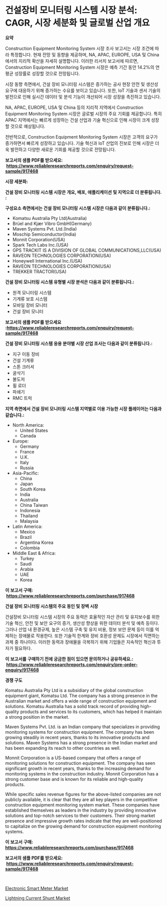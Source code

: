 <p><h1>건설장비 모니터링 시스템 시장 분석: CAGR, 시장 세분화 및 글로벌 산업 개요</h1></p><p><strong>요약</strong></p>
<p><p>Construction Equipment Monitoring System 시장 조사 보고서는 시장 조건에 따라 특정합니다. 현재 전망 및 동향을 제공하며, NA, APAC, EUROPE, USA 및 China에서의 지리적 확산을 자세히 설명합니다. 이러한 리서치 보고서에 따르면, Construction Equipment Monitoring System 시장은 예측 기간 동안 14.2%의 연평균 성장률로 성장할 것으로 전망됩니다.</p><p>시장 동향 측면에서, 건설 장비 모니터링 시스템은 증가하는 공사 현장 안전 및 생산성 요구에 대응하기 위해 증가하는 수요를 보이고 있습니다. 또한, IoT 기술과 센서 기술의 발전으로 인해 실시간 데이터 및 분석 기능이 개선되어 시장 성장을 촉진하고 있습니다.</p><p>NA, APAC, EUROPE, USA 및 China 등의 지리적 지역에서 Construction Equipment Monitoring System 시장은 글로벌 시장의 주요 기회를 제공합니다. 특히 APAC 지역에서는 빠르게 성장하는 건설 산업과 기술 혁신으로 인해 시장이 크게 성장할 것으로 예상됩니다.</p><p>전반적으로, Construction Equipment Monitoring System 시장은 고객의 요구가 증가하면서 빠르게 성장하고 있습니다. 기술 혁신과 IoT 산업의 진보로 인해 시장은 더욱 발전하고 다양한 새로운 기회를 제공할 것으로 전망됩니다.</p></p>
<p><strong>보고서의 샘플 PDF를 받으세요: &nbsp;<a href="https://www.reliableresearchreports.com/enquiry/request-sample/917468">https://www.reliableresearchreports.com/enquiry/request-sample/917468</a></strong></p>
<p><strong>시장 세분화:</strong></p>
<p><strong> 건설 장비 모니터링 시스템 시장은 개요, 배포, 애플리케이션 및 지역으로 더 분류됩니다. :</strong></p>
<p><strong>구성요소 측면에서는 건설 장비 모니터링 시스템 시장은 다음과 같이 분류됩니다.:</strong></p>
<p><ul><li>Komatsu Australia Pty Ltd(Australia)</li><li>Brüel and Kjær Vibro GmbH(Germany)</li><li>Maven Systems Pvt. Ltd.(India)</li><li>Moschip Semiconductor(India)</li><li>Monnit Corporation(USA)</li><li>Spark Tech Labs Inc.(USA)</li><li>GPS TRACKIT IS A DIVISION OF GLOBAL COMMUNICATIONS,LLC(USA)</li><li>RAVEON TECHNOLOGIES CORPORATION(USA)</li><li>Honeywell International Inc.(USA)</li><li>RAVEON TECHNOLOGIES CORPORATION(USA)</li><li>TREKKER TRACTOR(USA)</li></ul></p>
<p><strong> 건설 장비 모니터링 시스템 유형별 시장 분석은 다음과 같이 분류됩니다.:</strong></p>
<p><ul><li>원격 모니터링 시스템</li><li>기계류 보호 시스템</li><li>모바일 장비 모니터</li><li>건설 장비 모니터</li></ul></p>
<p><strong>보고서의 샘플 PDF를 받으세요 :<a href="https://www.reliableresearchreports.com/enquiry/request-sample/917468">https://www.reliableresearchreports.com/enquiry/request-sample/917468</a></strong></p>
<p><strong> 건설 장비 모니터링 시스템 응용 분야별 시장 산업 조사는 다음과 같이 분류됩니다.:</strong></p>
<p><ul><li>지구 이동 장비</li><li>건설 기계류</li><li>스톤 크러셔</li><li>굴삭기</li><li>불도저</li><li>휠 로더</li><li>파쇄기</li><li>RMC 트럭</li></ul></p>
<p><strong>지역 측면에서 건설 장비 모니터링 시스템 지역별로 이용 가능한 시장 플레이어는 다음과 같습니다.:</strong></p>
<p><ul>
    <li>
        North America:
        <ul>
            <li>United States</li>
            <li>Canada</li>
        </ul>
    </li>
    <li>
        Europe:
        <ul>
            <li>Germany</li>
            <li>France</li>
            <li>U.K.</li>
            <li>Italy</li>
            <li>Russia</li>
        </ul>
    </li>
    <li>
        Asia-Pacific:
        <ul>
            <li>China</li>
            <li>Japan</li>
            <li>South Korea</li>
            <li>India</li>
            <li>Australia</li>
            <li>China Taiwan</li>
            <li>Indonesia</li>
            <li>Thailand</li>
            <li>Malaysia</li>
        </ul>
    </li>
    <li>
        Latin America:
        <ul>
            <li>Mexico</li>
            <li>Brazil</li>
            <li>Argentina Korea</li>
            <li>Colombia</li>
        </ul>
    </li>
    <li>
        Middle East & Africa:
        <ul>
            <li>Turkey</li>
            <li>Saudi</li>
            <li>Arabia</li>
            <li>UAE</li>
            <li>Korea</li>
        </ul>
    </li>
    </ul></p>
<p><strong>이 보고서 구매: &nbsp;<a href="https://www.reliableresearchreports.com/purchase/917468">https://www.reliableresearchreports.com/purchase/917468</a></strong></p>
<p><strong>건설 장비 모니터링 시스템의 주요 동인 및 장벽 시장</strong></p>
<p><p>건설장비 모니터링 시스템 시장의 주요 동력은 효율적인 자산 관리 및 유지보수를 위한 기술 혁신, 안전 및 보안 요구의 증가, 생산성 향상을 위한 데이터 분석 및 예측 등이다. 그러나 산업 내 환경규제, 높은 시스템 구축 및 유지 비용, 정보 보안 문제 등이 이를 억제하는 장애물로 작용한다. 또한 기술적 한계와 장비 호환성 문제도 시장에서 직면하는 과제 중 하나이다. 이러한 동력과 장애물을 극복하기 위해 기업들은 지속적인 혁신과 투자가 필요하다.</p></p>
<p><strong>이 보고서를 구매하기 전에 궁금한 점이 있으면 문의하거나 공유하세요.: &nbsp;<a href="https://www.reliableresearchreports.com/enquiry/pre-order-enquiry/917468">https://www.reliableresearchreports.com/enquiry/pre-order-enquiry/917468</a></strong></p>
<p><strong>경쟁 구도</strong></p>
<p><p>Komatsu Australia Pty Ltd is a subsidiary of the global construction equipment giant, Komatsu Ltd. The company has a strong presence in the Australian market and offers a wide range of construction equipment and solutions. Komatsu Australia has a solid track record of providing high-quality products and services to its customers, which has helped it maintain a strong position in the market.</p><p>Maven Systems Pvt. Ltd. is an Indian company that specializes in providing monitoring systems for construction equipment. The company has been growing steadily in recent years, thanks to its innovative products and solutions. Maven Systems has a strong presence in the Indian market and has been expanding its reach to other countries as well.</p><p>Monnit Corporation is a US-based company that offers a range of monitoring solutions for construction equipment. The company has seen significant growth in recent years, thanks to the increasing demand for monitoring systems in the construction industry. Monnit Corporation has a strong customer base and is known for its reliable and high-quality products.</p><p>While specific sales revenue figures for the above-listed companies are not publicly available, it is clear that they are all key players in the competitive construction equipment monitoring system market. These companies have established themselves as leaders in the industry by providing innovative solutions and top-notch services to their customers. Their strong market presence and impressive growth rates indicate that they are well-positioned to capitalize on the growing demand for construction equipment monitoring systems.</p></p>
<p><strong>이 보고서 구매: &nbsp; <a href="https://www.reliableresearchreports.com/purchase/917468">https://www.reliableresearchreports.com/purchase/917468</a></strong></p>
<p><strong>보고서의 샘플 PDF를 받으세요: &nbsp;<a href="https://www.reliableresearchreports.com/enquiry/request-sample/917468">https://www.reliableresearchreports.com/enquiry/request-sample/917468</a></strong><strong></strong></p>
<p>&nbsp;</p>
<p><p><a href="https://issuu.com/reportprime-2/docs/electronic-smart-meter-market-size-2030.pptx">Electronic Smart Meter Market</a></p><p><a href="https://issuu.com/reportprime-2/docs/lightning-current-shunt-market-size-2030.pptx">Lightning Current Shunt Market</a></p></p>
